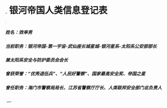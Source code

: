 # <img src="D:\刘昊\njy\yh.png" alt="yh" style="zoom:10%;" />        **银河帝国人类信息登记表**

<img src="D:\刘昊\njy\njy.jpg" style="zoom:10%;" />

##### 姓名：效率男                                                                                                                          

##### 当前职务：银河帝国-第一宇宙-武仙座长城星城-银河星系-太阳系公安部部长

#####                    兼太阳系安全与防护委员会会长

##### 曾获荣誉：“优秀退伍兵”、“人民好警察”、国家最高安全奖、帝国之星

##### 曾任职务：海门市警察局局长、江苏省警察厅厅长、人类联邦安全部门总负责人

​                                                                                                                                     <img src="D:\刘昊\njy\yh11.png" alt="yhrlb" style="zoom:30%;" />  



##### 